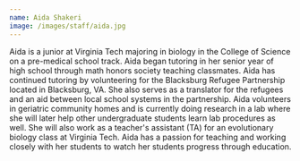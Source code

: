 ```yaml
---
name: Aida Shakeri
image: /images/staff/aida.jpg
---
```


Aida is a junior at Virginia Tech majoring in biology in the College of Science on a pre-medical school track. Aida began tutoring in her senior year of high school through math honors society teaching classmates. Aida has continued tutoring by volunteering for the Blacksburg Refugee Partnership located in Blacksburg, VA. She also serves as a translator for the refugees and an aid between local school systems in the partnership. Aida volunteers in geriatric community homes and is currently doing research in a lab where she will later help other undergraduate students learn lab procedures as well. She will also work as a teacher's assistant (TA) for an evolutionary biology class at Virginia Tech. Aida has a passion for teaching and working closely with her students to watch her students progress through education.
